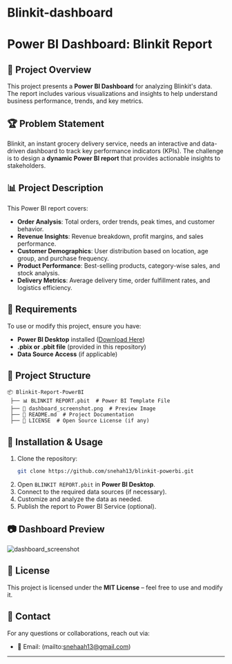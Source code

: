 # Blinkit-dashboard
# Power BI Dashboard: Blinkit Report

## 📌 Project Overview

This project presents a **Power BI Dashboard** for analyzing Blinkit's data. The report includes various visualizations and insights to help understand business performance, trends, and key metrics.

## 🏆 Problem Statement

Blinkit, an instant grocery delivery service, needs an interactive and data-driven dashboard to track key performance indicators (KPIs). The challenge is to design a **dynamic Power BI report** that provides actionable insights to stakeholders.

## 📊 Project Description

This Power BI report covers:

- **Order Analysis**: Total orders, order trends, peak times, and customer behavior.
- **Revenue Insights**: Revenue breakdown, profit margins, and sales performance.
- **Customer Demographics**: User distribution based on location, age group, and purchase frequency.
- **Product Performance**: Best-selling products, category-wise sales, and stock analysis.
- **Delivery Metrics**: Average delivery time, order fulfillment rates, and logistics efficiency.

## 🔧 Requirements

To use or modify this project, ensure you have:

- **Power BI Desktop** installed ([Download Here](https://powerbi.microsoft.com/))
- **.pbix or .pbit file** (provided in this repository)
- **Data Source Access** (if applicable)

## 📂 Project Structure

```
📦 Blinkit-Report-PowerBI
 ├── 📊 BLINKIT REPORT.pbit  # Power BI Template File
 ├── 📸 dashboard_screenshot.png  # Preview Image
 ├── 📜 README.md  # Project Documentation
 ├── 📄 LICENSE  # Open Source License (if any)
```

## 🚀 Installation & Usage

1. Clone the repository:
   ```sh
   git clone https://github.com/snehah13/blinkit-powerbi.git
   ```
2. Open `BLINKIT REPORT.pbit` in **Power BI Desktop**.
3. Connect to the required data sources (if necessary).
4. Customize and analyze the data as needed.
5. Publish the report to Power BI Service (optional).

## 📷 Dashboard Preview

![dashboard_screenshot](https://github.com/user-attachments/assets/3240e850-7272-4438-a817-ab54438abf6f)


## 📜 License

This project is licensed under the **MIT License** – feel free to use and modify it.

## 🔗 Contact

For any questions or collaborations, reach out via:

- 📧 Email: (mailto\:snehaah13@gmail.com)


---


